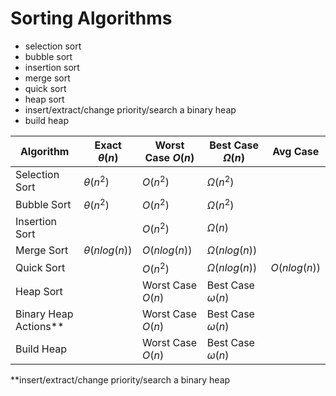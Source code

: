 # Sorting Algorithms
- selection sort
- bubble sort
- insertion sort
- merge sort
- quick sort
- heap sort
- insert/extract/change priority/search a binary heap
- build heap

| Algorithm            | Exact $\theta(n)$ | Worst Case $O(n)$ | Best Case $\Omega(n)$ | Avg Case |
| -----------          | -----------       | -----------       | -----------           | ----------- |
| Selection Sort       | $\theta(n^2)$     | $O(n^2)$          | $\Omega(n^2)$         | |
| Bubble Sort          | $\theta(n^2)$     | $O(n^2)$          | $\Omega(n^2)$         | |
| Insertion Sort       |                   | $O(n^2)$          | $\Omega(n)$           | |
| Merge Sort           | $\theta(nlog(n))$ | $O(nlog(n))$      | $\Omega(nlog(n))$     | |
| Quick Sort           |                   | $O(n^2)$          | $\Omega(nlog(n))$     | $O(nlog(n))$ |
| Heap Sort            |                   | Worst Case $O(n)$ | Best Case $\omega(n)$ | |
| Binary Heap Actions**|                   | Worst Case $O(n)$ | Best Case $\omega(n)$ | |
| Build Heap           |                   | Worst Case $O(n)$ | Best Case $\omega(n)$ | |

**insert/extract/change priority/search a binary heap


